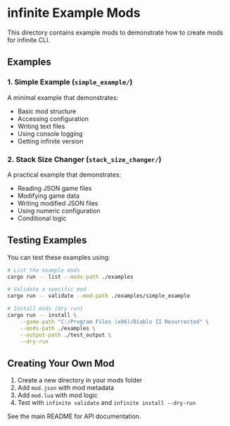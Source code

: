 # infinite Example Mods

This directory contains example mods to demonstrate how to create mods for infinite CLI.

## Examples

### 1. Simple Example (`simple_example/`)
A minimal example that demonstrates:
- Basic mod structure
- Accessing configuration
- Writing text files
- Using console logging
- Getting infinite version

### 2. Stack Size Changer (`stack_size_changer/`)
A practical example that demonstrates:
- Reading JSON game files
- Modifying game data
- Writing modified JSON files
- Using numeric configuration
- Conditional logic

## Testing Examples

You can test these examples using:

```bash
# List the example mods
cargo run -- list --mods-path ./examples

# Validate a specific mod
cargo run -- validate --mod-path ./examples/simple_example

# Install mods (dry run)
cargo run -- install \
    --game-path "C:/Program Files (x86)/Diablo II Resurrected" \
    --mods-path ./examples \
    --output-path ./test_output \
    --dry-run
```

## Creating Your Own Mod

1. Create a new directory in your mods folder
2. Add `mod.json` with mod metadata
3. Add `mod.lua` with mod logic
4. Test with `infinite validate` and `infinite install --dry-run`

See the main README for API documentation.
